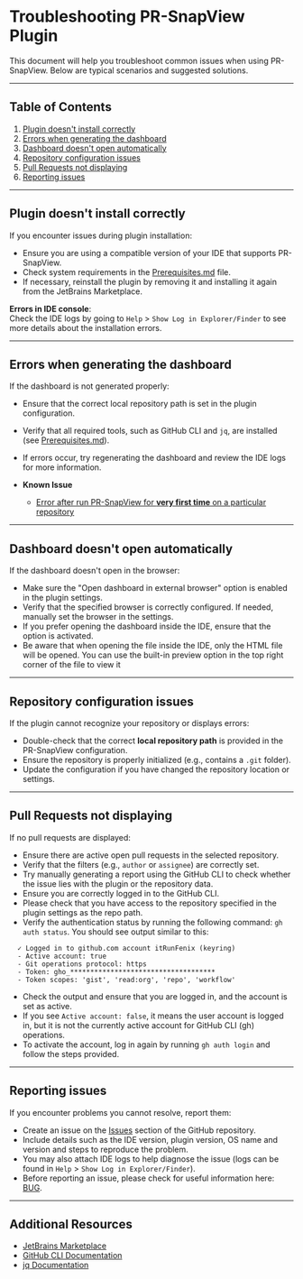 # Troubleshooting PR-SnapView Plugin

This document will help you troubleshoot common issues when using PR-SnapView. Below are typical scenarios and suggested solutions.

---

## Table of Contents

1. [Plugin doesn't install correctly](#plugin-doesnt-install-correctly)
2. [Errors when generating the dashboard](#errors-when-generating-the-dashboard)
3. [Dashboard doesn't open automatically](#dashboard-doesnt-open-automatically)
4. [Repository configuration issues](#repository-configuration-issues)
5. [Pull Requests not displaying](#pull-requests-not-displaying)
6. [Reporting issues](#reporting-issues)

---

## Plugin doesn't install correctly

If you encounter issues during plugin installation:

- Ensure you are using a compatible version of your IDE that supports PR-SnapView.
- Check system requirements in the [Prerequisites.md](https://github.com/itRunFenix/PR-SnapView-plugin/blob/master/Prerequisites.md) file.
- If necessary, reinstall the plugin by removing it and installing it again from the JetBrains Marketplace.

**Errors in IDE console**:  
Check the IDE logs by going to `Help` > `Show Log in Explorer/Finder` to see more details about the installation errors.

---

## Errors when generating the dashboard

If the dashboard is not generated properly:

- Ensure that the correct local repository path is set in the plugin configuration.
- Verify that all required tools, such as GitHub CLI and `jq`, are installed (see [Prerequisites.md](https://github.com/itRunFenix/PR-SnapView-plugin/blob/master/Prerequisites.md)).
- If errors occur, try regenerating the dashboard and review the IDE logs for more information.

- **Known Issue** 
  - [Error after run PR-SnapView for **very first time** on a particular repository](https://github.com/itRunFenix/PR-SnapView-plugin/issues/2)

---

## Dashboard doesn't open automatically

If the dashboard doesn't open in the browser:

- Make sure the "Open dashboard in external browser" option is enabled in the plugin settings.
- Verify that the specified browser is correctly configured. If needed, manually set the browser in the settings.
- If you prefer opening the dashboard inside the IDE, ensure that the option is activated.
- Be aware that when opening the file inside the IDE, only the HTML file will be opened. You can use the built-in preview option in the top right corner of the file to view it

---

## Repository configuration issues

If the plugin cannot recognize your repository or displays errors:

- Double-check that the correct **local repository path** is provided in the PR-SnapView configuration.
- Ensure the repository is properly initialized (e.g., contains a `.git` folder).
- Update the configuration if you have changed the repository location or settings.

---

## Pull Requests not displaying

If no pull requests are displayed:

- Ensure there are active open pull requests in the selected repository.
- Verify that the filters (e.g., `author` or `assignee`) are correctly set.
- Try manually generating a report using the GitHub CLI to check whether the issue lies with the plugin or the repository data.
- Ensure you are correctly logged in to the GitHub CLI.
- Please check that you have access to the repository specified in the plugin settings as the repo path.
- Verify the authentication status by running the following command: `gh auth status`. You should see output similar to this:
```
  ✓ Logged in to github.com account itRunFenix (keyring)
  - Active account: true
  - Git operations protocol: https
  - Token: gho_************************************
  - Token scopes: 'gist', 'read:org', 'repo', 'workflow'
```
- Check the output and ensure that you are logged in, and the account is set as active.
- If you see `Active account: false`, it means the user account is logged in, but it is not the currently active account for GitHub CLI (gh) operations.
- To activate the account, log in again by running `gh auth login` and follow the steps provided.


---

## Reporting issues

If you encounter problems you cannot resolve, report them:

- Create an issue on the [Issues](https://github.com/itRunFenix/PR-SnapView-plugin/issues) section of the GitHub repository.
- Include details such as the IDE version, plugin version, OS name and version and steps to reproduce the problem.
- You may also attach IDE logs to help diagnose the issue (logs can be found in `Help` > `Show Log in Explorer/Finder`).
- Before reporting an issue, please check for useful information here: [BUG](https://github.com/itRunFenix/PR-SnapView-plugin/blob/master/BUG.md).
---

## Additional Resources

- [JetBrains Marketplace](https://plugins.jetbrains.com/)
- [GitHub CLI Documentation](https://cli.github.com/)
- [jq Documentation](https://stedolan.github.io/jq/)
